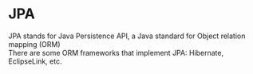 # JPA

JPA stands for Java Persistence API, a Java standard for Object relation mapping (ORM)  
There are some ORM frameworks that implement JPA: Hibernate, EclipseLink, etc.

